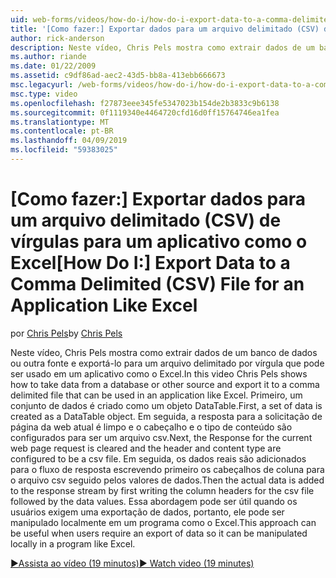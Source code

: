 ```yaml
---
uid: web-forms/videos/how-do-i/how-do-i-export-data-to-a-comma-delimited-csv-file-for-an-application-like-excel
title: '[Como fazer:] Exportar dados para um arquivo delimitado (CSV) de vírgulas para um aplicativo como o Excel | Microsoft Docs'
author: rick-anderson
description: Neste vídeo, Chris Pels mostra como extrair dados de um banco de dados ou outra fonte e exportá-lo para um arquivo delimitado por vírgula que pode ser usado em um aplicativo li...
ms.author: riande
ms.date: 01/22/2009
ms.assetid: c9df86ad-aec2-43d5-bb8a-413ebb666673
msc.legacyurl: /web-forms/videos/how-do-i/how-do-i-export-data-to-a-comma-delimited-csv-file-for-an-application-like-excel
msc.type: video
ms.openlocfilehash: f27873eee345fe5347023b154de2b3833c9b6138
ms.sourcegitcommit: 0f1119340e4464720cfd16d0ff15764746ea1fea
ms.translationtype: MT
ms.contentlocale: pt-BR
ms.lasthandoff: 04/09/2019
ms.locfileid: "59383025"
---
```

# <a name="how-do-i-export-data-to-a-comma-delimited-csv-file-for-an-application-like-excel"></a><span data-ttu-id="d1dd9-103">[Como fazer:] Exportar dados para um arquivo delimitado (CSV) de vírgulas para um aplicativo como o Excel</span><span class="sxs-lookup"><span data-stu-id="d1dd9-103">[How Do I:] Export Data to a Comma Delimited (CSV) File for an Application Like Excel</span></span>

<span data-ttu-id="d1dd9-104">por [Chris Pels](https://twitter.com/chrispels)</span><span class="sxs-lookup"><span data-stu-id="d1dd9-104">by [Chris Pels](https://twitter.com/chrispels)</span></span>

<span data-ttu-id="d1dd9-105">Neste vídeo, Chris Pels mostra como extrair dados de um banco de dados ou outra fonte e exportá-lo para um arquivo delimitado por vírgula que pode ser usado em um aplicativo como o Excel.</span><span class="sxs-lookup"><span data-stu-id="d1dd9-105">In this video Chris Pels shows how to take data from a database or other source and export it to a comma delimited file that can be used in an application like Excel.</span></span> <span data-ttu-id="d1dd9-106">Primeiro, um conjunto de dados é criado como um objeto DataTable.</span><span class="sxs-lookup"><span data-stu-id="d1dd9-106">First, a set of data is created as a DataTable object.</span></span> <span data-ttu-id="d1dd9-107">Em seguida, a resposta para a solicitação de página da web atual é limpo e o cabeçalho e o tipo de conteúdo são configurados para ser um arquivo csv.</span><span class="sxs-lookup"><span data-stu-id="d1dd9-107">Next, the Response for the current web page request is cleared and the header and content type are configured to be a csv file.</span></span> <span data-ttu-id="d1dd9-108">Em seguida, os dados reais são adicionados para o fluxo de resposta escrevendo primeiro os cabeçalhos de coluna para o arquivo csv seguido pelos valores de dados.</span><span class="sxs-lookup"><span data-stu-id="d1dd9-108">Then the actual data is added to the response stream by first writing the column headers for the csv file followed by the data values.</span></span> <span data-ttu-id="d1dd9-109">Essa abordagem pode ser útil quando os usuários exigem uma exportação de dados, portanto, ele pode ser manipulado localmente em um programa como o Excel.</span><span class="sxs-lookup"><span data-stu-id="d1dd9-109">This approach can be useful when users require an export of data so it can be manipulated locally in a program like Excel.</span></span>

[<span data-ttu-id="d1dd9-110">&#9654;Assista ao vídeo (19 minutos)</span><span class="sxs-lookup"><span data-stu-id="d1dd9-110">&#9654; Watch video (19 minutes)</span></span>](https://channel9.msdn.com/Blogs/ASP-NET-Site-Videos/how-do-i-export-data-to-a-comma-delimited-csv-file-for-an-application-like-excel)
